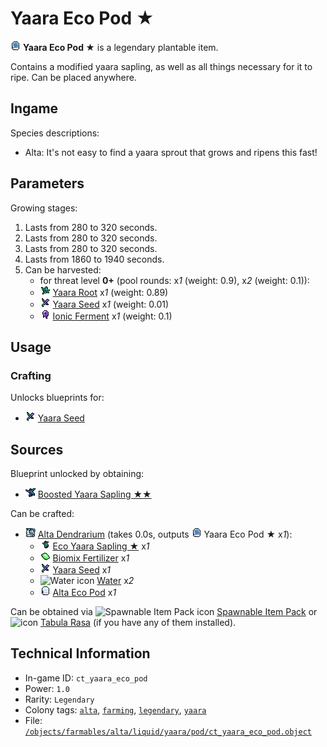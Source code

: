 # Yaara Eco Pod ★

<img src="https://raw.githubusercontent.com/Ceterai/Enternia/main/objects/farmables/alta/liquid/yaara/pod/icon.png" alt="Yaara Eco Pod ★ icon" loading="lazy" height="16px" width="auto" /> **Yaara Eco Pod ★** is a legendary plantable item.

Contains a modified yaara sapling, as well as all things necessary for it to ripe. Can be placed anywhere.

## Ingame

Species descriptions:

- Alta: It's not easy to find a yaara sprout that grows and ripens this fast!

## Parameters

Growing stages:

1. Lasts from 280 to 320 seconds.
2. Lasts from 280 to 320 seconds.
3. Lasts from 280 to 320 seconds.
4. Lasts from 1860 to 1940 seconds.
5. Can be harvested:
   - for threat level **0+** (pool rounds: x*1* (weight: 0.9), x*2* (weight: 0.1)):
   - <img src="https://raw.githubusercontent.com/Ceterai/Enternia/main/items/generic/produce/ct_yaara_root.png" alt="Yaara Root icon" loading="lazy" height="16px" width="auto" /> [Yaara Root](https://ceterai.github.io/MyEnternia/Wiki/YaaraRoot) x*1* (weight: 0.89)
   - <img src="https://raw.githubusercontent.com/Ceterai/Enternia/main/objects/farmables/alta/liquid/yaara/icon.png" alt="Yaara Seed icon" loading="lazy" height="16px" width="auto" /> [Yaara Seed](https://ceterai.github.io/MyEnternia/Wiki/YaaraSeed) x*1* (weight: 0.01)
   - <img src="https://raw.githubusercontent.com/Ceterai/Enternia/main/items/generic/produce/ct_ionic_sap.png" alt="Ionic Ferment icon" loading="lazy" height="16px" width="auto" /> [Ionic Ferment](https://ceterai.github.io/MyEnternia/Wiki/IonicFerment) x*1* (weight: 0.1)

## Usage

### Crafting

Unlocks blueprints for:

- <img src="https://raw.githubusercontent.com/Ceterai/Enternia/main/objects/farmables/alta/liquid/yaara/icon.png" alt="Yaara Seed icon" loading="lazy" height="16px" width="auto" /> [Yaara Seed](https://ceterai.github.io/MyEnternia/Wiki/YaaraSeed)

## Sources

Blueprint unlocked by obtaining:

- <img src="https://raw.githubusercontent.com/Ceterai/Enternia/main/objects/farmables/alta/liquid/yaara/boosted/icon.png" alt="Boosted Yaara Sapling ★★ icon" loading="lazy" height="16px" width="auto" /> [Boosted Yaara Sapling ★★](https://ceterai.github.io/MyEnternia/Wiki/BoostedYaaraSapling)

Can be crafted:

- ![ ](https://raw.githubusercontent.com/Ceterai/Enternia/main/objects/alta/crafting/dendrarium/icon.png) [Alta Dendrarium](https://ceterai.github.io/MyEnternia/Wiki/AltaDendrarium) (takes 0.0s, outputs <img src="https://raw.githubusercontent.com/Ceterai/Enternia/main/objects/farmables/alta/liquid/yaara/pod/icon.png" alt="Yaara Eco Pod ★ icon" loading="lazy" height="16px" width="auto" /> Yaara Eco Pod ★ x*1*):
  - <img src="https://raw.githubusercontent.com/Ceterai/Enternia/main/objects/farmables/alta/liquid/yaara/eco/icon.png" alt="Eco Yaara Sapling ★ icon" loading="lazy" height="16px" width="auto" /> [Eco Yaara Sapling ★](https://ceterai.github.io/MyEnternia/Wiki/EcoYaaraSapling) x*1*
  - <img src="https://raw.githubusercontent.com/Ceterai/Enternia/main/items/active/alta/tools/fertilize/ct_biomix_fertilizer.png" alt="Biomix Fertilizer icon" loading="lazy" height="16px" width="auto" /> [Biomix Fertilizer](https://ceterai.github.io/MyEnternia/Wiki/BiomixFertilizer) x*1*
  - <img src="https://raw.githubusercontent.com/Ceterai/Enternia/main/objects/farmables/alta/liquid/yaara/icon.png" alt="Yaara Seed icon" loading="lazy" height="16px" width="auto" /> [Yaara Seed](https://ceterai.github.io/MyEnternia/Wiki/YaaraSeed) x*1*
  - <img src="https://starbounder.org/mediawiki/images/9/9d/Water.png" alt="Water icon" loading="lazy" height="16px" width="16px" /> [Water](https://starbounder.org/Water) x*2*
  - <img src="https://raw.githubusercontent.com/Ceterai/Enternia/main/objects/alta/special/tools/pods/eco/icon.png" alt="Alta Eco Pod icon" loading="lazy" height="16px" width="auto" /> [Alta Eco Pod](https://ceterai.github.io/MyEnternia/Wiki/AltaEcoPod) x*1*

Can be obtained via <img src="https://raw.githubusercontent.com/Silverfeelin/Starbound-SpawnableItemPack/master/interface/sip/iconSmall.png" alt="Spawnable Item Pack icon" width="18" height="14"/> [Spawnable Item Pack](https://steamcommunity.com/sharedfiles/filedetails/?id=733665104) or <img src="https://steamuserimages-a.akamaihd.net/ugc/263843960696222713/3EC9A7C005541F7D577EBCB8C5736B4EFC9973D6/" alt="icon" width="8" height="12"/> [Tabula Rasa](https://community.playstarbound.com/resources/the-tabula-rasa.3222/) (if you have any of them installed).

## Technical Information

- In-game ID: `ct_yaara_eco_pod`
- Power: `1.0`
- Rarity: `Legendary`
- Colony tags: [`alta`](https://ceterai.github.io/MyEnternia/Wiki/Tags/Alta), [`farming`](https://ceterai.github.io/MyEnternia/Wiki/Tags/Farming), [`legendary`](https://ceterai.github.io/MyEnternia/Wiki/Tags/Legendary), [`yaara`](https://ceterai.github.io/MyEnternia/Wiki/Tags/Yaara)
- File: [`/objects/farmables/alta/liquid/yaara/pod/ct_yaara_eco_pod.object`](https://github.com/Ceterai/Enternia/blob/main/objects/farmables/alta/liquid/yaara/pod/ct_yaara_eco_pod.object)
